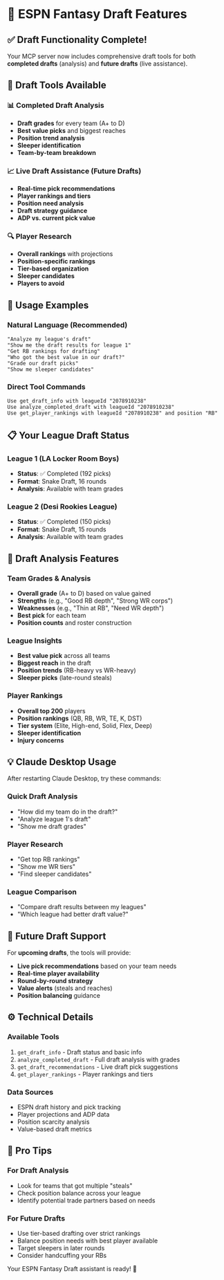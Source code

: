 # 🏈 ESPN Fantasy Draft Features

## ✅ Draft Functionality Complete!

Your MCP server now includes comprehensive draft tools for both **completed drafts** (analysis) and **future drafts** (live assistance).

## 🎯 Draft Tools Available

### 📊 **Completed Draft Analysis**
- **Draft grades** for every team (A+ to D)
- **Best value picks** and biggest reaches
- **Position trend analysis**
- **Sleeper identification**
- **Team-by-team breakdown**

### 📈 **Live Draft Assistance** (Future Drafts)
- **Real-time pick recommendations**
- **Player rankings and tiers**
- **Position need analysis**
- **Draft strategy guidance**
- **ADP vs. current pick value**

### 🔍 **Player Research**
- **Overall rankings** with projections
- **Position-specific rankings**
- **Tier-based organization**
- **Sleeper candidates**
- **Players to avoid**

## 🚀 Usage Examples

### Natural Language (Recommended)
```
"Analyze my league's draft"
"Show me the draft results for league 1" 
"Get RB rankings for drafting"
"Who got the best value in our draft?"
"Grade our draft picks"
"Show me sleeper candidates"
```

### Direct Tool Commands
```
Use get_draft_info with leagueId "2078910238"
Use analyze_completed_draft with leagueId "2078910238"
Use get_player_rankings with leagueId "2078910238" and position "RB"
```

## 📋 Your League Draft Status

### League 1 (LA Locker Room Boys)
- **Status**: ✅ Completed (192 picks)
- **Format**: Snake Draft, 16 rounds
- **Analysis**: Available with team grades

### League 2 (Desi Rookies League)  
- **Status**: ✅ Completed (150 picks)
- **Format**: Snake Draft, 15 rounds
- **Analysis**: Available with team grades

## 🎲 Draft Analysis Features

### Team Grades & Analysis
- **Overall grade** (A+ to D) based on value gained
- **Strengths** (e.g., "Good RB depth", "Strong WR corps")
- **Weaknesses** (e.g., "Thin at RB", "Need WR depth") 
- **Best pick** for each team
- **Position counts** and roster construction

### League Insights
- **Best value pick** across all teams
- **Biggest reach** in the draft
- **Position trends** (RB-heavy vs WR-heavy)
- **Sleeper picks** (late-round steals)

### Player Rankings
- **Overall top 200** players
- **Position rankings** (QB, RB, WR, TE, K, DST)
- **Tier system** (Elite, High-end, Solid, Flex, Deep)
- **Sleeper identification**
- **Injury concerns**

## 💡 Claude Desktop Usage

After restarting Claude Desktop, try these commands:

### Quick Draft Analysis
- "How did my team do in the draft?"
- "Analyze league 1's draft"
- "Show me draft grades"

### Player Research
- "Get top RB rankings"
- "Show me WR tiers"
- "Find sleeper candidates"

### League Comparison  
- "Compare draft results between my leagues"
- "Which league had better draft value?"

## 🔮 Future Draft Support

For **upcoming drafts**, the tools will provide:
- **Live pick recommendations** based on your team needs
- **Real-time player availability**
- **Round-by-round strategy**
- **Value alerts** (steals and reaches)
- **Position balancing** guidance

## ⚙️ Technical Details

### Available Tools
1. `get_draft_info` - Draft status and basic info
2. `analyze_completed_draft` - Full draft analysis with grades
3. `get_draft_recommendations` - Live draft pick suggestions
4. `get_player_rankings` - Player rankings and tiers

### Data Sources
- ESPN draft history and pick tracking
- Player projections and ADP data
- Position scarcity analysis
- Value-based draft metrics

## 🎯 Pro Tips

### For Draft Analysis
- Look for teams that got multiple "steals"
- Check position balance across your league
- Identify potential trade partners based on needs

### For Future Drafts
- Use tier-based drafting over strict rankings
- Balance position needs with best player available
- Target sleepers in later rounds
- Consider handcuffing your RBs

Your ESPN Fantasy Draft assistant is ready! 🚀